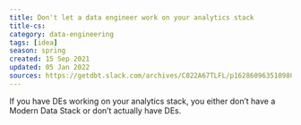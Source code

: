 ```yaml
---
title: Don't let a data engineer work on your analytics stack
title-cs: 
category: data-engineering
tags: [idea]
season: spring
created: 15 Sep 2021
updated: 05 Jan 2022
sources: https://getdbt.slack.com/archives/C022A67TLFL/p1628609635109800?thread_ts=1628279819.038800&cid=C022A67TLFL
---
```


>
If you have DEs working on your analytics stack, you either don’t have a Modern Data Stack or don’t actually have DEs.
